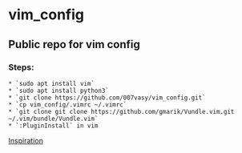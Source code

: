 # vim_config
## Public repo for vim config

### Steps:
	* `sudo apt install vim`
	* `sudo apt install python3`
	* `git clone https://github.com/007vasy/vim_config.git`
	* `cp vim_config/.vimrc ~/.vimrc`
	* `git clone git clone https://github.com/gmarik/Vundle.vim.git ~/.vim/bundle/Vundle.vim`
	* `:PluginInstall` in vim

[Inspiration](https://realpython.com/vim-and-python-a-match-made-in-heaven/)

